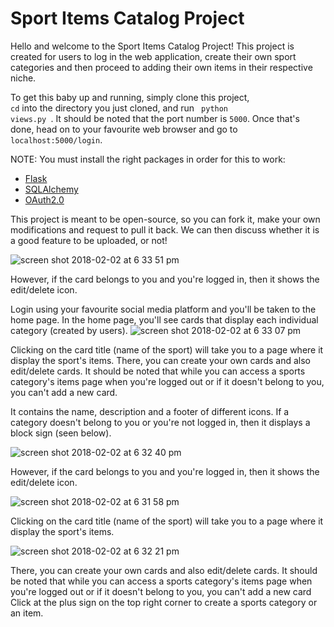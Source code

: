 # Sport Items Catalog Project


Hello and welcome to the Sport Items Catalog Project! This project is created for users to log in the web application, create their own sport categories and then proceed to adding their own items in their respective niche.

To get this baby up and running, simply clone this project, <code> cd</code> into the directory you just cloned, and run <code> python views.py </code>. It should be noted that the port number is <code>5000</code>. Once that's done, head on to your favourite web browser and go to <code>localhost:5000/login</code>.

NOTE: You must install the right packages in order for this to work:
<ul>
  <li><a href="https://pypi.python.org/pypi/Flask">Flask</a></li>
  <li><a href="https://www.sqlalchemy.org/download.html"> SQLAlchemy </a> </li>
  <li><a href="https://github.com/google/oauth2client"> OAuth2.0</a></li>
</ul>


This project is
meant to be open-source, so you can fork it, make your own modifications and request to pull it back. We can then discuss whether it is a good feature to be uploaded, or not!



![screen shot 2018-02-02 at 6 33 51 pm](https://user-images.githubusercontent.com/5374699/35759523-340bc8a4-0848-11e8-9319-d8474452ba94.png)

 However, if the card belongs to you and you're logged in, then it shows the edit/delete icon.


Login using your favourite social media platform and you'll be taken to the home page. In the home page, you'll see cards that display each individual category (created by users).
![screen shot 2018-02-02 at 6 33 07 pm](https://user-images.githubusercontent.com/5374699/35759521-32fb13ac-0848-11e8-81fa-4f774f594c5c.png)

 Clicking on the card title (name of the sport) will take you to a page where it display the sport's items. There, you can create your own cards and also edit/delete cards. It should be noted that while you can access a sports category's items page when you're logged out or if it doesn't belong to you, you can't add a new card.

It contains the name, description and a footer of different icons. If a category doesn't belong to you or you're not logged in, then it displays a block sign (seen below).

![screen shot 2018-02-02 at 6 32 40 pm](https://user-images.githubusercontent.com/5374699/35759520-308f58bc-0848-11e8-8ec3-4901179440fd.png)

However, if the card belongs to you and you're logged in, then it shows the edit/delete icon.


![screen shot 2018-02-02 at 6 31 58 pm](https://user-images.githubusercontent.com/5374699/35759515-2caacba0-0848-11e8-868b-68f9ae9d6261.png)

Clicking on the card title (name of the sport) will take you to a page where it display the sport's items.


![screen shot 2018-02-02 at 6 32 21 pm](https://user-images.githubusercontent.com/5374699/35759519-305bf7c4-0848-11e8-88d6-16ea8ca9e4d2.png)

There, you can create your own cards and also edit/delete cards. It should be noted that while you can access a sports category's items page when you're logged out or if it doesn't belong to you, you can't add a new card
Click at the plus sign on the top right corner to create a sports category or an item.
